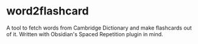 # word2flashcard

A tool to fetch words from Cambridge Dictionary and make flashcards out of it. Written with Obsidian's Spaced Repetition plugin in mind.
